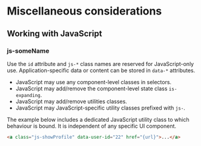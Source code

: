 # Miscellaneous considerations

## Working with JavaScript

### js-someName

Use the `id` attribute and `js-*` class names are reserved for JavaScript-only
use. Application-specific data or content can be stored in `data-*`
attributes.

* JavaScript may use any component-level classes in selectors.
* JavaScript may add/remove the component-level state class `is-expanding`.
* JavaScript may add/remove utilities classes.
* JavaScript may JavaScript-specific utility classes prefixed with `js-`.

The example below includes a dedicated JavaScript utility class to which
behaviour is bound. It is independent of any specific UI component.

```html
<a class="js-showProfile" data-user-id="22" href="{url}">...</a>
```
